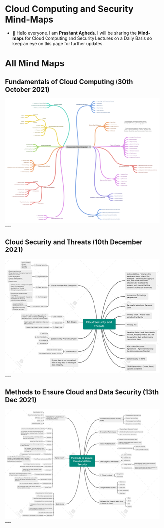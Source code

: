 # Cloud Computing and Security Mind-Maps

- 👋 Hello everyone, I am **Prashant Agheda**. I will be sharing the **Mind-maps** for Cloud Computing and Security Lectures on a Daily Basis so keep an eye on this page for further updates.


# All Mind Maps

## Fundamentals of Cloud Computing (30th October 2021)

<img src="mindmaps/mindmap_1.png" alt="Fundamentals of Cloud Computing (30th October 2021)">
---


## Cloud Security and Threats (10th December 2021)

<img src="mindmaps/mindmap_2.png" alt="Cloud Security and Threats (10th December 2021)">
---


## Methods to Ensure Cloud and Data Security (13th Dec 2021)

<img src="mindmaps/mindmap_3.png" alt="Methods to Ensure Cloud and Data Security (13th Dec 2021)">
---
